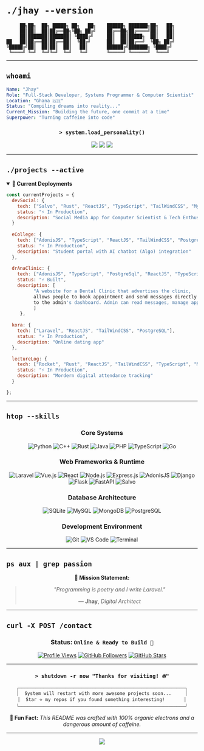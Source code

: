 # `./jhay --version`

```ascii
     ██╗██╗  ██╗ █████╗ ██╗   ██╗    ██████╗ ███████╗██╗   ██╗
     ██║██║  ██║██╔══██╗╚██╗ ██╔╝    ██╔══██╗██╔════╝██║   ██║
     ██║███████║███████║ ╚████╔╝     ██║  ██║█████╗  ██║   ██║
██   ██║██╔══██║██╔══██║  ╚██╔╝      ██║  ██║██╔══╝  ╚██╗ ██╔╝
╚█████╔╝██║  ██║██║  ██║   ██║       ██████╔╝███████╗ ╚████╔╝ 
 ╚════╝ ╚═╝  ╚═╝╚═╝  ╚═╝   ╚═╝       ╚═════╝ ╚══════╝  ╚═══╝  
```
---

## `whoami`

```yaml
Name: "Jhay"
Role: "Full-Stack Developer, Systems Programmer & Computer Scientist"
Location: "Ghana 🇬🇭"
Status: "Compiling dreams into reality..."
Current_Mission: "Building the future, one commit at a time"
Superpower: "Turning caffeine into code"
```

<div align="center">

### `> system.load_personality()`

[![](https://img.shields.io/badge/Founder-AlgoriX-00FFFF?style=for-the-badge&logo=data:image/svg+xml;base64,PHN2ZyB3aWR0aD0iMjQiIGhlaWdodD0iMjQiIHZpZXdCb3g9IjAgMCAyNCAyNCIgZmlsbD0ibm9uZSIgeG1sbnM9Imh0dHA6Ly93d3cudzMub3JnLzIwMDAvc3ZnIj4KPHBhdGggZD0iTTEyIDJMMTMuMDkgOC4yNkwyMCA5TDEzLjA5IDE1Ljc0TDEyIDIyTDEwLjkxIDE1Ljc0TDQgOUwxMC45MSA4LjI2TDEyIDJaIiBmaWxsPSIjMDBGRkZGIi8+Cjwvc3ZnPgo=)](https://algorix.netlify.app/)
[![](https://img.shields.io/badge/Executive_Board-SLINT_Tech-FF00FF?style=for-the-badge&logo=data:image/svg+xml;base64,PHN2ZyB3aWR0aD0iMjQiIGhlaWdodD0iMjQiIHZpZXdCb3g9IjAgMCAyNCAyNCIgZmlsbD0ibm9uZSIgeG1sbnM9Imh0dHA6Ly93d3cudzMub3JnLzIwMDAvc3ZnIj4KPHBhdGggZD0iTTEyIDJMMTMuMDkgOC4yNkwyMCA5TDEzLjA5IDE1Ljc0TDEyIDIyTDEwLjkxIDE1Ljc0TDQgOUwxMC45MSA4LjI2TDEyIDJaIiBmaWxsPSIjRkYwMEZGIi8+Cjwvc3ZnPgo=)](#)
[![](https://img.shields.io/badge/Status-Caffeinated-FFFF00?style=for-the-badge&logo=coffee&logoColor=black)](#)

</div>

---

## `./projects --active`

<details open>
<summary><b>🚀 Current Deployments</b></summary>

```javascript
const currentProjects = {
  devSocial: {
    tech: ["Salvo", "Rust", "ReactJS", "TypeScript", "TailWindCSS", "MySQL"],
    status: "⚡ In Production",
    description: "Social Media App for Computer Scientist & Tech Enthusiats"
  }
  
  eCollege: {
    tech: ["AdonisJS", "TypeScript", "ReactJS", "TailWindCSS", "PostgreSQL"],
    status: "⚡ In Production",
    description: "Student portal with AI chatbot (Algo) integration"
  },
  
  drAnaClinic: {
    tech: ["AdonisJS", "TypeScript", "PostgreSql", "ReactJS", "TypeScript", "TailWindCSS"],
    status: "⚡ Built",
    description: [
          "A website for a Dental Clinic that advertises the clinic,
          allows people to book appointment and send messages directly
          to the admin's dashboard. Admin can read messages, manage appointments and many more"
          ]
     },
  
  kora: {
    tech: ["Laravel", "ReactJS", "TailWindCSS", "PostgreSQL"],
    status: "⚡ In Production",
    description: "Online dating app"
  },

  lectureLog: {
    tech: ["Rocket", "Rust", "ReactJS", "TailWindCSS", "TypeScript", "MySQL"],
    status: "⚡ In Production",
    description: "Mordern digital attendance tracking"
  }

};
```

</details>

---

## `htop --skills`

<div align="center">

### **Core Systems**
![Python](https://img.shields.io/badge/Python-FFD43B?style=for-the-badge&logo=python&logoColor=blue&labelColor=black)
![C++](https://img.shields.io/badge/C++-00599C?style=for-the-badge&logo=cplusplus&logoColor=white&labelColor=black)
![Rust](https://img.shields.io/badge/Rust-CE422B?style=for-the-badge&logo=rust&logoColor=white&labelColor=black)
![Java](https://img.shields.io/badge/Java-ED8B00?style=for-the-badge&logo=java&logoColor=white&labelColor=black)
![PHP](https://img.shields.io/badge/PHP-777BB4?style=for-the-badge&logo=php&logoColor=white&labelColor=black)
![TypeScript](https://img.shields.io/badge/TypeScript-007ACC?style=for-the-badge&logo=typescript&logoColor=white&labelColor=black)
![Go](https://img.shields.io/badge/Go-00ADD8?style=for-the-badge&logo=go&logoColor=white&labelColor=black)

### **Web Frameworks & Runtime**
![Laravel](https://img.shields.io/badge/Laravel-FF2D20?style=for-the-badge&logo=laravel&logoColor=white&labelColor=black)
![Vue.js](https://img.shields.io/badge/Vue.js-35495E?style=for-the-badge&logo=vuedotjs&logoColor=4FC08D&labelColor=black)
![React](https://img.shields.io/badge/React-20232A?style=for-the-badge&logo=react&logoColor=61DAFB&labelColor=black)
![Node.js](https://img.shields.io/badge/Node.js-43853D?style=for-the-badge&logo=node.js&logoColor=white&labelColor=black)
![Express.js](https://img.shields.io/badge/Express.js-404D59?style=for-the-badge&logo=express&logoColor=white&labelColor=black)
![AdonisJS](https://img.shields.io/badge/AdonisJS-220052?style=for-the-badge&logo=adonisjs&logoColor=white&labelColor=black)
![Django](https://img.shields.io/badge/Django-092E20?style=for-the-badge&logo=django&logoColor=white&labelColor=black)
![Flask](https://img.shields.io/badge/Flask-000000?style=for-the-badge&logo=flask&logoColor=white&labelColor=black)
![FastAPI](https://img.shields.io/badge/FastAPI-005571?style=for-the-badge&logo=fastapi&logoColor=white&labelColor=black)
![Salvo](https://img.shields.io/badge/Salvo-FB8B24?style=for-the-badge&logo=rust&logoColor=white&labelColor=black)

### **Database Architecture**
![SQLite](https://img.shields.io/badge/SQLite-07405E?style=for-the-badge&logo=sqlite&logoColor=white&labelColor=black)
![MySQL](https://img.shields.io/badge/MySQL-005C84?style=for-the-badge&logo=mysql&logoColor=white&labelColor=black)
![MongoDB](https://img.shields.io/badge/MongoDB-4EA94B?style=for-the-badge&logo=mongodb&logoColor=white&labelColor=black)
![PostgreSQL](https://img.shields.io/badge/PostgreSQL-316192?style=for-the-badge&logo=postgresql&logoColor=white&labelColor=black)

### **Development Environment**
![Git](https://img.shields.io/badge/Git-F05032?style=for-the-badge&logo=git&logoColor=white&labelColor=black)
![VS Code](https://img.shields.io/badge/VS_Code-0078D4?style=for-the-badge&logo=visual%20studio%20code&logoColor=white&labelColor=black)
![Terminal](https://img.shields.io/badge/Terminal-000000?style=for-the-badge&logo=gnubash&logoColor=white&labelColor=black)

</div>

---

## `ps aux | grep passion`

<div align="center">


**🎯 Mission Statement:**
> *"Programming is poetry and I write Laravel."*
> 
> — **Jhay**, *Digital Architect*

</div>

---

## `curl -X POST /contact`

<div align="center">


### **Status:** `Online & Ready to Build 🚀`

[![Profile Views](https://komarev.com/ghpvc/?username=jhay-dev&color=00ffff&style=for-the-badge&label=PROFILE+VIEWS)](https://github.com/jhay-dev)
[![GitHub Followers](https://img.shields.io/github/followers/jhay-dev?color=ff00ff&style=for-the-badge&label=FOLLOWERS&logo=github)](https://github.com/jhay-dev)
[![GitHub Stars](https://img.shields.io/github/stars/jhay-dev?color=ffff00&style=for-the-badge&label=TOTAL+STARS&logo=github)](https://github.com/jhay-dev)

</div>

---

<div align="center">

### `> shutdown -r now "Thanks for visiting! 🔥"`

```
┌─────────────────────────────────────────────────────────────┐
│  System will restart with more awesome projects soon...     │
│  Star ⭐ my repos if you found something interesting!       │
└─────────────────────────────────────────────────────────────┘
```

**🚨 Fun Fact:** *This README was crafted with 100% organic electrons and a dangerous amount of caffeine.*

</div>

---

<div align="center">
<img src="https://capsule-render.vercel.app/api?type=waving&color=gradient&customColorList=0,2,2,5,30&height=100&section=footer&reversal=true&textBg=false&fontAlign=center&fontAlignY=center&fontSize=16&fontColor=ffffff&animation=twinkling&text=🚀%20Coding%20Saves%20Lives%20🚀" />
</div>

